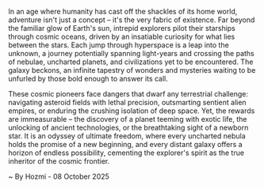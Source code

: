 
In an age where humanity has cast off the shackles of its home world, adventure isn't just a concept – it's the very fabric of existence. Far beyond the familiar glow of Earth's sun, intrepid explorers pilot their starships through cosmic oceans, driven by an insatiable curiosity for what lies between the stars. Each jump through hyperspace is a leap into the unknown, a journey potentially spanning light-years and crossing the paths of nebulae, uncharted planets, and civilizations yet to be encountered. The galaxy beckons, an infinite tapestry of wonders and mysteries waiting to be unfurled by those bold enough to answer its call.

These cosmic pioneers face dangers that dwarf any terrestrial challenge: navigating asteroid fields with lethal precision, outsmarting sentient alien empires, or enduring the crushing isolation of deep space. Yet, the rewards are immeasurable – the discovery of a planet teeming with exotic life, the unlocking of ancient technologies, or the breathtaking sight of a newborn star. It is an odyssey of ultimate freedom, where every uncharted nebula holds the promise of a new beginning, and every distant galaxy offers a horizon of endless possibility, cementing the explorer's spirit as the true inheritor of the cosmic frontier.

~ By Hozmi - 08 October 2025

